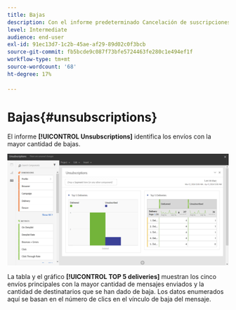 ```yaml
---
title: Bajas
description: Con el informe predeterminado Cancelación de suscripciones, obtenga información sobre cuántas veces los clientes cancelaron la suscripción a sus envíos.
level: Intermediate
audience: end-user
exl-id: 91ec13d7-1c2b-45ae-af29-89d02c0f3bcb
source-git-commit: fb5bcde9c087f73bfe5724463fe280c1e494ef1f
workflow-type: tm+mt
source-wordcount: '68'
ht-degree: 17%

---
```


# Bajas{#unsubscriptions}

El informe **[!UICONTROL Unsubscriptions]** identifica los envíos con la mayor cantidad de bajas.

![](assets/delivery_reports_unsub.png)

La tabla y el gráfico **[!UICONTROL TOP 5 deliveries]** muestran los cinco envíos principales con la mayor cantidad de mensajes enviados y la cantidad de destinatarios que se han dado de baja. Los datos enumerados aquí se basan en el número de clics en el vínculo de baja del mensaje.
